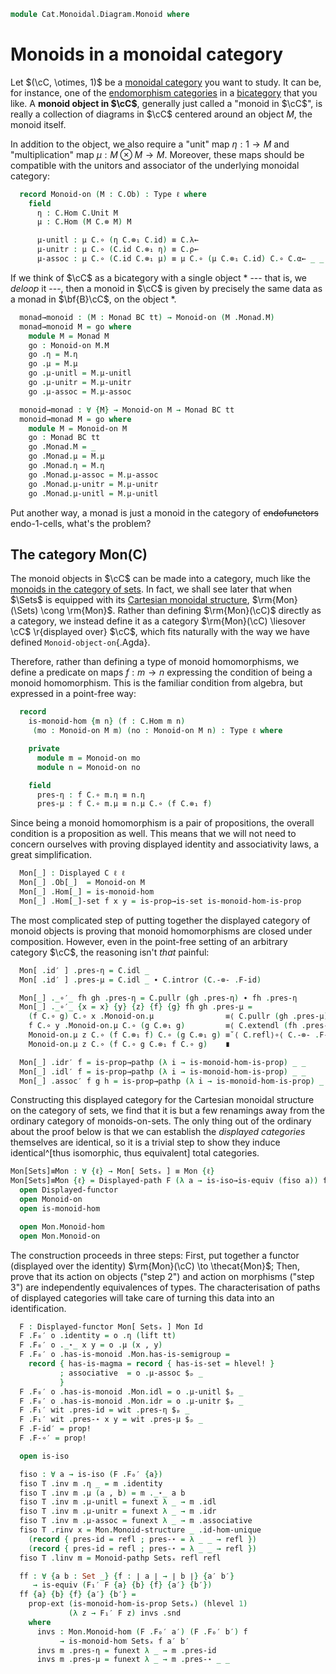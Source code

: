 <!--
```agda
{-# OPTIONS --lossy-unification #-}
open import Cat.Monoidal.Instances.Cartesian
open import Cat.Displayed.Univalence.Thin
open import Cat.Instances.Sets.Complete
open import Cat.Displayed.Functor
open import Cat.Bi.Diagram.Monad
open import Cat.Displayed.Base
open import Cat.Displayed.Path
open import Cat.Monoidal.Base
open import Cat.Bi.Base
open import Cat.Prelude

import Algebra.Monoid.Category as Mon
import Algebra.Monoid as Mon

import Cat.Diagram.Monad as Mo
import Cat.Reasoning
```
-->

```agda
module Cat.Monoidal.Diagram.Monoid where
```

<!--
```agda
module _ {o ℓ} {C : Precategory o ℓ} (M : Monoidal-category C) where
  private module C where
    open Cat.Reasoning C public
    open Monoidal-category M public
```
-->

# Monoids in a monoidal category

Let $(\cC, \otimes, 1)$ be a [monoidal category] you want to study.
It can be, for instance, one of the [endomorphism categories] in a
[bicategory] that you like. A **monoid object in $\cC$**, generally
just called a "monoid in $\cC$", is really a collection of diagrams
in $\cC$ centered around an object $M$, the monoid itself.

[monoidal category]: Cat.Monoidal.Base.html#monoidal-categories
[endomorphism categories]: Cat.Monoidal.Base.html#endomorphism-categories
[bicategory]: Cat.Bi.Base.html

In addition to the object, we also require a "unit" map $\eta : 1 \to M$
and "multiplication" map $\mu : M \otimes M \to M$. Moreover, these maps
should be compatible with the unitors and associator of the underlying
monoidal category:

```agda
  record Monoid-on (M : C.Ob) : Type ℓ where
    field
      η : C.Hom C.Unit M
      μ : C.Hom (M C.⊗ M) M

      μ-unitl : μ C.∘ (η C.⊗₁ C.id) ≡ C.λ←
      μ-unitr : μ C.∘ (C.id C.⊗₁ η) ≡ C.ρ←
      μ-assoc : μ C.∘ (C.id C.⊗₁ μ) ≡ μ C.∘ (μ C.⊗₁ C.id) C.∘ C.α← _ _ _
```

If we think of $\cC$ as a bicategory with a single object $*$ ---
that is, we _deloop_ it ---, then a monoid in $\cC$ is given by
precisely the same data as a monad in $\bf{B}\cC$, on the object $*$.

<!--
```agda
  private
    BC = Deloop M
    module BC = Prebicategory BC
  open Monoid-on

  Monoid-pathp
    : ∀ {P : I → C.Ob} {x : Monoid-on (P i0)} {y : Monoid-on (P i1)}
    → PathP (λ i → C.Hom C.Unit (P i)) (x .η) (y .η)
    → PathP (λ i → C.Hom (P i C.⊗ P i) (P i)) (x .μ) (y .μ)
    → PathP (λ i → Monoid-on (P i)) x y
  Monoid-pathp {x = x} {y} p q i .η = p i
  Monoid-pathp {x = x} {y} p q i .μ = q i
  Monoid-pathp {P = P} {x} {y} p q i .μ-unitl =
    is-prop→pathp
      (λ i → C.Hom-set _ (P i) (q i C.∘ (p i C.⊗₁ C.id)) C.λ←)
      (x .μ-unitl)
      (y .μ-unitl)
      i
  Monoid-pathp {P = P} {x} {y} p q i .μ-unitr =
    is-prop→pathp
      (λ i → C.Hom-set _ (P i) (q i C.∘ (C.id C.⊗₁ p i)) C.ρ←)
      (x .μ-unitr)
      (y .μ-unitr)
      i
  Monoid-pathp {P = P} {x} {y} p q i .μ-assoc =
    is-prop→pathp
      (λ i → C.Hom-set _ (P i)
        (q i C.∘ (C.id C.⊗₁ q i))
        (q i C.∘ (q i C.⊗₁ C.id) C.∘ C.α← _ _ _))
      (x .μ-assoc)
      (y .μ-assoc)
      i
```
-->

```agda
  monad→monoid : (M : Monad BC tt) → Monoid-on (M .Monad.M)
  monad→monoid M = go where
    module M = Monad M
    go : Monoid-on M.M
    go .η = M.η
    go .μ = M.μ
    go .μ-unitl = M.μ-unitl
    go .μ-unitr = M.μ-unitr
    go .μ-assoc = M.μ-assoc

  monoid→monad : ∀ {M} → Monoid-on M → Monad BC tt
  monoid→monad M = go where
    module M = Monoid-on M
    go : Monad BC tt
    go .Monad.M = _
    go .Monad.μ = M.μ
    go .Monad.η = M.η
    go .Monad.μ-assoc = M.μ-assoc
    go .Monad.μ-unitr = M.μ-unitr
    go .Monad.μ-unitl = M.μ-unitl
```

Put another way, a monad is just a monoid in the category of
~~endofunctors~~ endo-1-cells, what's the problem?

## The category Mon(C)

The monoid objects in $\cC$ can be made into a category, much like
the [monoids in the category of sets]. In fact, we shall see later that
when $\Sets$ is equipped with its [Cartesian monoidal structure],
$\rm{Mon}(\Sets) \cong \rm{Mon}$. Rather than defining
$\rm{Mon}(\cC)$ directly as a category, we instead define it as a
category $\rm{Mon}(\cC) \liesover \cC$ \r{displayed over}
$\cC$, which fits naturally with the way we have defined
`Monoid-object-on`{.Agda}.

[Cartesian monoidal structure]: Cat.Monoidal.Instances.Cartesian.html
[monoids in the category of sets]: Algebra.Monoid.html

<!--
```agda
module _ {o ℓ} {C : Precategory o ℓ} (M : Monoidal-category C) where
  private module C where
    open Cat.Reasoning C public
    open Monoidal-category M public
```
-->

Therefore, rather than defining a type of monoid homomorphisms, we
define a predicate on maps $f : m \to n$ expressing the condition of
being a monoid homomorphism. This is the familiar condition from
algebra, but expressed in a point-free way:

```agda
  record
    is-monoid-hom {m n} (f : C.Hom m n)
     (mo : Monoid-on M m) (no : Monoid-on M n) : Type ℓ where

    private
      module m = Monoid-on mo
      module n = Monoid-on no

    field
      pres-η : f C.∘ m.η ≡ n.η
      pres-μ : f C.∘ m.μ ≡ n.μ C.∘ (f C.⊗₁ f)
```

Since being a monoid homomorphism is a pair of propositions, the overall
condition is a proposition as well. This means that we will not need to
concern ourselves with proving displayed identity and associativity
laws, a great simplification.

<!--
```agda
  private unquoteDecl eqv = declare-record-iso eqv (quote is-monoid-hom)

  is-monoid-hom-is-prop : ∀ {m n} {f : C.Hom m n} {mo no} → is-prop (is-monoid-hom f mo no)
  is-monoid-hom-is-prop = is-hlevel≃ 1 (Iso→Equiv eqv) hlevel!

  open Displayed
  open Functor
  open is-monoid-hom
```
-->

```agda
  Mon[_] : Displayed C ℓ ℓ
  Mon[_] .Ob[_]  = Monoid-on M
  Mon[_] .Hom[_] = is-monoid-hom
  Mon[_] .Hom[_]-set f x y = is-prop→is-set is-monoid-hom-is-prop
```

The most complicated step of putting together the displayed category of
monoid objects is proving that monoid homomorphisms are closed under
composition. However, even in the point-free setting of an arbitrary
category $\cC$, the reasoning isn't _that_ painful:

```agda
  Mon[ .id′ ] .pres-η = C.idl _
  Mon[ .id′ ] .pres-μ = C.idl _ ∙ C.intror (C.-⊗- .F-id)

  Mon[_] ._∘′_ fh gh .pres-η = C.pullr (gh .pres-η) ∙ fh .pres-η
  Mon[_] ._∘′_ {x = x} {y} {z} {f} {g} fh gh .pres-μ =
    (f C.∘ g) C.∘ x .Monoid-on.μ                ≡⟨ C.pullr (gh .pres-μ) ⟩
    f C.∘ y .Monoid-on.μ C.∘ (g C.⊗₁ g)         ≡⟨ C.extendl (fh .pres-μ) ⟩
    Monoid-on.μ z C.∘ (f C.⊗₁ f) C.∘ (g C.⊗₁ g) ≡˘⟨ C.refl⟩∘⟨ C.-⊗- .F-∘ _ _ ⟩
    Monoid-on.μ z C.∘ (f C.∘ g C.⊗₁ f C.∘ g)    ∎

  Mon[_] .idr′ f = is-prop→pathp (λ i → is-monoid-hom-is-prop) _ _
  Mon[_] .idl′ f = is-prop→pathp (λ i → is-monoid-hom-is-prop) _ _
  Mon[_] .assoc′ f g h = is-prop→pathp (λ i → is-monoid-hom-is-prop) _ _
```

<!--
```agda
private
  Setsₓ : ∀ {ℓ} → Monoidal-category (Sets ℓ)
  Setsₓ = Cartesian-monoidal Sets-products Sets-terminal
  Mon : ∀ {ℓ} → Displayed (Sets ℓ) _ _
  Mon = Thin-structure-over (Mon.Monoid-structure _)
```
-->

Constructing this displayed category for the Cartesian monoidal
structure on the category of sets, we find that it is but a few
renamings away from the ordinary category of monoids-on-sets. The only
thing out of the ordinary about the proof below is that we can establish
the _displayed categories_ themselves are identical, so it is a trivial
step to show they induce identical^[thus isomorphic, thus equivalent]
total categories.

```agda
Mon[Sets]≡Mon : ∀ {ℓ} → Mon[ Setsₓ ] ≡ Mon {ℓ}
Mon[Sets]≡Mon {ℓ} = Displayed-path F (λ a → is-iso→is-equiv (fiso a)) ff where
  open Displayed-functor
  open Monoid-on
  open is-monoid-hom

  open Mon.Monoid-hom
  open Mon.Monoid-on
```

The construction proceeds in three steps: First, put together a functor
(displayed over the identity) $\rm{Mon}(\cC) \to \thecat{Mon}$; Then,
prove that its action on objects ("step 2") and action on morphisms
("step 3") are independently equivalences of types. The characterisation
of paths of displayed categories will take care of turning this data
into an identification.

```agda
  F : Displayed-functor Mon[ Setsₓ ] Mon Id
  F .F₀′ o .identity = o .η (lift tt)
  F .F₀′ o ._⋆_ x y = o .μ (x , y)
  F .F₀′ o .has-is-monoid .Mon.has-is-semigroup =
    record { has-is-magma = record { has-is-set = hlevel! }
           ; associative  = o .μ-assoc $ₚ _
           }
  F .F₀′ o .has-is-monoid .Mon.idl = o .μ-unitl $ₚ _
  F .F₀′ o .has-is-monoid .Mon.idr = o .μ-unitr $ₚ _
  F .F₁′ wit .pres-id = wit .pres-η $ₚ _
  F .F₁′ wit .pres-⋆ x y = wit .pres-μ $ₚ _
  F .F-id′ = prop!
  F .F-∘′ = prop!

  open is-iso

  fiso : ∀ a → is-iso (F .F₀′ {a})
  fiso T .inv m .η _ = m .identity
  fiso T .inv m .μ (a , b) = m ._⋆_ a b
  fiso T .inv m .μ-unitl = funext λ _ → m .idl
  fiso T .inv m .μ-unitr = funext λ _ → m .idr
  fiso T .inv m .μ-assoc = funext λ _ → m .associative
  fiso T .rinv x = Mon.Monoid-structure _ .id-hom-unique
    (record { pres-id = refl ; pres-⋆ = λ _ _ → refl })
    (record { pres-id = refl ; pres-⋆ = λ _ _ → refl })
  fiso T .linv m = Monoid-pathp Setsₓ refl refl

  ff : ∀ {a b : Set _} {f : ∣ a ∣ → ∣ b ∣} {a′ b′}
     → is-equiv (F₁′ F {a} {b} {f} {a′} {b′})
  ff {a} {b} {f} {a′} {b′} =
    prop-ext (is-monoid-hom-is-prop Setsₓ) (hlevel 1)
             (λ z → F₁′ F z) invs .snd
    where
      invs : Mon.Monoid-hom (F .F₀′ a′) (F .F₀′ b′) f
           → is-monoid-hom Setsₓ f a′ b′
      invs m .pres-η = funext λ _ → m .pres-id
      invs m .pres-μ = funext λ _ → m .pres-⋆ _ _
```
